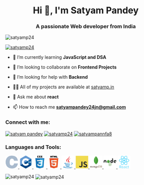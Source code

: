 <h1 align="center">Hi 👋, I'm Satyam Pandey</h1>
<h3 align="center">A passionate Web developer from India</h3>

<p align="left"> <img src="https://komarev.com/ghpvc/?username=satyamp24&label=Profile%20views&color=0e75b6&style=flat" alt="satyamp24" /> </p>

<p align="left"> <a href="https://github.com/ryo-ma/github-profile-trophy"><img src="https://github-profile-trophy.vercel.app/?username=satyamp24" alt="satyamp24" /></a> </p>

- 🌱 I’m currently learning **JavaScript and DSA**

- 👯 I’m looking to collaborate on **Frontend Projects**

- 🤝 I’m looking for help with **Backend**

- 👨‍💻 All of my projects are available at [satyamp.in](satyamp.in)

- 💬 Ask me about **react**

- 📫 How to reach me **satyampandey24jn@gmail.com**

<h3 align="left">Connect with me:</h3>
<p align="left">
<a href="https://linkedin.com/in/satyam pandey" target="blank"><img align="center" src="https://raw.githubusercontent.com/rahuldkjain/github-profile-readme-generator/master/src/images/icons/Social/linked-in-alt.svg" alt="satyam pandey" height="30" width="40" /></a>
<a href="https://www.leetcode.com/satyamp24" target="blank"><img align="center" src="https://raw.githubusercontent.com/rahuldkjain/github-profile-readme-generator/master/src/images/icons/Social/leet-code.svg" alt="satyamp24" height="30" width="40" /></a>
<a href="https://auth.geeksforgeeks.org/user/satyampannfa8" target="blank"><img align="center" src="https://raw.githubusercontent.com/rahuldkjain/github-profile-readme-generator/master/src/images/icons/Social/geeks-for-geeks.svg" alt="satyampannfa8" height="30" width="40" /></a>
</p>

<h3 align="left">Languages and Tools:</h3>
<p align="left"> <a href="https://www.cprogramming.com/" target="_blank" rel="noreferrer"> <img src="https://raw.githubusercontent.com/devicons/devicon/master/icons/c/c-original.svg" alt="c" width="40" height="40"/> </a> <a href="https://www.w3schools.com/cpp/" target="_blank" rel="noreferrer"> <img src="https://raw.githubusercontent.com/devicons/devicon/master/icons/cplusplus/cplusplus-original.svg" alt="cplusplus" width="40" height="40"/> </a> <a href="https://www.w3schools.com/css/" target="_blank" rel="noreferrer"> <img src="https://raw.githubusercontent.com/devicons/devicon/master/icons/css3/css3-original-wordmark.svg" alt="css3" width="40" height="40"/> </a> <a href="https://www.w3.org/html/" target="_blank" rel="noreferrer"> <img src="https://raw.githubusercontent.com/devicons/devicon/master/icons/html5/html5-original-wordmark.svg" alt="html5" width="40" height="40"/> </a> <a href="https://www.java.com" target="_blank" rel="noreferrer"> <img src="https://raw.githubusercontent.com/devicons/devicon/master/icons/java/java-original.svg" alt="java" width="40" height="40"/> </a> <a href="https://developer.mozilla.org/en-US/docs/Web/JavaScript" target="_blank" rel="noreferrer"> <img src="https://raw.githubusercontent.com/devicons/devicon/master/icons/javascript/javascript-original.svg" alt="javascript" width="40" height="40"/> </a> <a href="https://www.mongodb.com/" target="_blank" rel="noreferrer"> <img src="https://raw.githubusercontent.com/devicons/devicon/master/icons/mongodb/mongodb-original-wordmark.svg" alt="mongodb" width="40" height="40"/> </a> <a href="https://nodejs.org" target="_blank" rel="noreferrer"> <img src="https://raw.githubusercontent.com/devicons/devicon/master/icons/nodejs/nodejs-original-wordmark.svg" alt="nodejs" width="40" height="40"/> </a> <a href="https://reactjs.org/" target="_blank" rel="noreferrer"> <img src="https://raw.githubusercontent.com/devicons/devicon/master/icons/react/react-original-wordmark.svg" alt="react" width="40" height="40"/> </a> </p>

<p><img align="left" src="https://github-readme-stats.vercel.app/api/top-langs?username=satyamp24&show_icons=true&locale=en&layout=compact" alt="satyamp24" /></p>

<p>&nbsp;<img align="center" src="https://github-readme-stats.vercel.app/api?username=satyamp24&show_icons=true&locale=en" alt="satyamp24" /></p>
